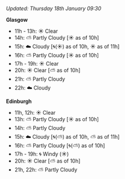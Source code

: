 *Updated: Thursday 18th January 09:30*

**Glasgow**

* 11h - 13h: :sunny: Clear
* 14h: :partly_sunny: Partly Cloudy [:sunny: as of 10h]
* 15h: :cloud: Cloudy [:cyclone:(:sunny:) as of 10h, :sunny: as of 11h]
* 16h: :partly_sunny: Partly Cloudy [:sunny: as of 10h]
* 17h - 19h: :sunny: Clear
* 20h: :sunny: Clear [:partly_sunny: as of 10h]
* 21h: :partly_sunny: Partly Cloudy
* 22h: :cloud: Cloudy

**Edinburgh**

* 11h, 12h: :sunny: Clear
* 13h: :partly_sunny: Partly Cloudy [:sunny: as of 10h]
* 14h: :partly_sunny: Partly Cloudy
* 15h: :cloud: Cloudy [:cyclone:(:partly_sunny:) as of 10h, :partly_sunny: as of 11h]
* 16h: :partly_sunny: Partly Cloudy [:cyclone:(:partly_sunny:) as of 10h]
* 17h - 19h: :cyclone: Windy (:sunny:)
* 20h: :sunny: Clear [:partly_sunny: as of 10h]
* 21h, 22h: :partly_sunny: Partly Cloudy
